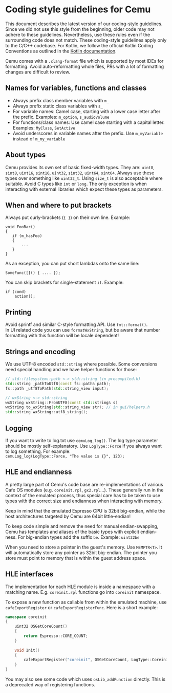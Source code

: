 
# Coding style guidelines for Cemu

This document describes the latest version of our coding-style guidelines. Since we did not use this style from the beginning, older code may not adhere to these guidelines. Nevertheless, use these rules even if the surrounding code does not match. 
These coding-style guidelines apply only to the C/C++ codebase. For Kotlin, we follow the official Kotlin Coding Conventions as outlined in the [Kotlin documentation](https://kotlinlang.org/docs/coding-conventions.html). 

Cemu comes with a `.clang-format` file which is supported by most IDEs for formatting. Avoid auto-reformatting whole files, PRs with a lot of formatting changes are difficult to review.

## Names for variables, functions and classes

- Always prefix class member variables with `m_`
- Always prefix static class variables with `s_`
- For variable names: Camel case, starting with a lower case letter after the prefix. Examples: `m_option`, `s_audioVolume`
- For functions/class names: Use camel case starting with a capital letter. Examples: `MyClass`, `SetActive`
- Avoid underscores in variable names after the prefix. Use `m_myVariable` instead of `m_my_variable`

## About types

Cemu provides its own set of basic fixed-width types. They are:
`uint8`, `sint8`, `uint16`, `sint16`, `uint32`, `sint32`, `uint64`, `sint64`. Always use these types over something like `uint32_t`. Using `size_t` is also acceptable where suitable. Avoid C types like `int` or `long`. The only exception is when interacting with external libraries which expect these types as parameters.

## When and where to put brackets

Always put curly-brackets (`{ }`) on their own line. Example:

```
void FooBar()
{
   if (m_hasFoo)
   {
       ...
   }
}
```
As an exception, you can put short lambdas onto the same line:
```
SomeFunc([]() { .... });
```
You can skip brackets for single-statement `if`. Example:
```
if (cond)
    action();
```

## Printing

Avoid sprintf and similar C-style formatting API. Use `fmt::format()`.  
In UI related code you can use `formatWxString`, but be aware that number formatting with this function will be locale dependent!

## Strings and encoding

We use UTF-8 encoded `std::string` where possible. Some conversions need special handling and we have helper functions for those:
```cpp
// std::filesystem::path <-> std::string (in precompiled.h)
std::string _pathToUtf8(const fs::path& path);
fs::path _utf8ToPath(std::string_view input);

// wxString <-> std::string
wxString wxString::FromUTF8(const std::string& s)
wxString to_wxString(std::string_view str); // in gui/helpers.h
std::string wxString::utf8_string();

```

## Logging

If you want to write to log.txt use `cemuLog_log()`. The log type parameter should be mostly self-explanatory. Use `LogType::Force` if you always want to log something. For example:  
`cemuLog_log(LogType::Force, "The value is {}", 123);`

## HLE and endianness

A pretty large part of Cemu's code base are re-implementations of various Cafe OS modules (e.g. `coreinit.rpl`, `gx2.rpl`...). These generally run in the context of the emulated process, thus special care has to be taken to use types with the correct size and endianness when interacting with memory.

Keep in mind that the emulated Espresso CPU is 32bit big-endian, while the host architectures targeted by Cemu are 64bit little-endian! 

To keep code simple and remove the need for manual endian-swapping, Cemu has templates and aliases of the basic types with explicit endian-ness.
For big-endian types add the suffix `be`. Example: `uint32be`

When you need to store a pointer in the guest's memory. Use `MEMPTR<T>`. It will automatically store any pointer as 32bit big-endian. The pointer you store must point to memory that is within the guest address space.

## HLE interfaces

The implementation for each HLE module is inside a namespace with a matching name. E.g. `coreinit.rpl` functions go into `coreinit` namespace.

To expose a new function as callable from within the emulated machine, use `cafeExportRegister` or `cafeExportRegisterFunc`. Here is a short example:
```cpp
namespace coreinit
{
	uint32 OSGetCoreCount()
	{
		return Espresso::CORE_COUNT;
	}
	
	void Init()
	{
		cafeExportRegister("coreinit", OSGetCoreCount, LogType::CoreinitThread);
	}
}
```
You may also see some code which uses `osLib_addFunction` directly. This is a deprecated way of registering functions.